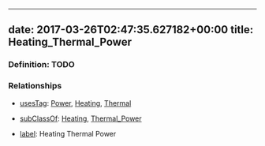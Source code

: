 
---
date: 2017-03-26T02:47:35.627182+00:00
title: Heating_Thermal_Power
---
### Definition: TODO

### Relationships

* [usesTag](https://brickschema.org/schema/1.0/BrickFrame#usesTag): [Power](https://brickschema.org/schema/1.0/BrickTag#Power), [Heating](https://brickschema.org/schema/1.0/BrickTag#Heating), [Thermal](https://brickschema.org/schema/1.0/BrickTag#Thermal)

* [subClassOf](http://www.w3.org/2000/01/rdf-schema#subClassOf): [Heating](https://brickschema.org/schema/1.0/Brick#Heating), [Thermal_Power](https://brickschema.org/schema/1.0/Brick#Thermal_Power)

* [label](http://www.w3.org/2000/01/rdf-schema#label): Heating Thermal Power

